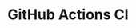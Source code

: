 # GitHub Actions CI
























































































































































































































































































































































































































































































































































































































































































































































































































































